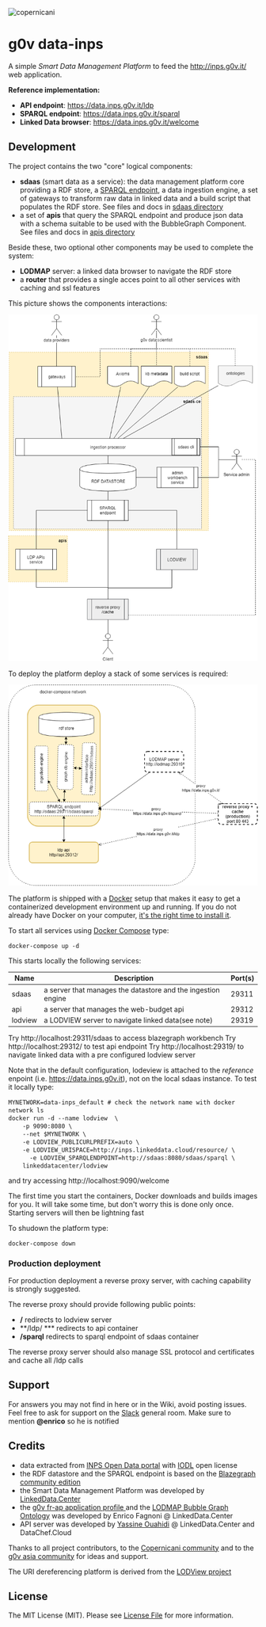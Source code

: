 ![copernicani](https://copernicani.it/wp-content/uploads/cropped-logo_orizzontale_trasparente-1-e1525161268864.png)

# g0v data-inps

A simple *Smart Data Management Platform* to feed the http://inps.g0v.it/ web application. 


**Reference implementation:**

- **API endpoint**: https://data.inps.g0v.it/ldp
- **SPARQL endpoint**: https://data.inps.g0v.it/sparql
- **Linked Data browser**: https://data.inps.g0v.it/welcome 


## Development

The project contains the two "core" logical components:

- **sdaas** (smart data as a service):  the data management platform core providing a RDF store, a [SPARQL endpoint](https://www.w3.org/TR/sparql11-overview), a data ingestion engine, a set of gateways to transform raw data in linked data and a build script that populates the RDF store. See files and docs in [sdaas directory](sdaas)
- a set of **apis** that query the SPARQL endpoint and produce json data with a schema suitable to be used with the BubbleGraph Component. See files and docs in [apis directory](apis)

Beside these, two optional other components may be used to complete the system:

- **LODMAP** server: a linked data browser to navigate the RDF store
- a **router** that provides a single acces point to all other services with caching and ssl features


This picture shows the components interactions:

![architecture](doc/architecture.png)


To deploy the platform deploy a stack of some services is required:

![stack](doc/stack.png)

The platform is shipped with a [Docker](https://docker.com) setup that makes it easy to get a containerized development
environment up and running. If you do not already have Docker on your computer, [it's the right time to install it](https://docs.docker.com/install/).

To start all services using [Docker Compose](https://docs.docker.com/compose/) type: 

```
docker-compose up -d
```

This starts locally the following services:


| Name        | Description                                                   | Port(s) 
| ----------- | ------------------------------------------------------------- | ------- 
| sdaas       | a server that manages the datastore and the ingestion engine  | 29311    
| api         | a server that manages the web-budget api                      | 29312 
| lodview     | a LODVIEW server to navigate linked data(see note)            | 29319  


Try http://localhost:29311/sdaas to access blazegraph workbench
Try http://localhost:29312/ to test api endpoint
Try http://localhost:29319/ to navigate linked data with a pre configured lodview server

Note that in the default configuration, lodeview is attached to the *reference* enpoint 
(i.e. https://data.inps.g0v.it), not on the local sdaas instance. To test it locally type:

```
MYNETWORK=data-inps_default # check the network name with docker network ls
docker run -d --name lodview  \
	-p 9090:8080 \
	--net $MYNETWORK \
	-e LODVIEW_PUBLICURLPREFIX=auto \
	-e LODVIEW_URISPACE=http://inps.linkeddata.cloud/resource/ \
      -e LODVIEW_SPARQLENDPOINT=http://sdaas:8080/sdaas/sparql \
	linkeddatacenter/lodview 
```

and try accessing http://localhost:9090/welcome

The first time you start the containers, Docker downloads and builds images for you. It will take some time, but don't worry
this is done only once. Starting servers will then be lightning fast

To shudown the platform type: 

```
docker-compose down
```

### Production deployment 

For production deployment a reverse proxy server, with caching capability is strongly suggested. 

The reverse proxy should provide following public points:

- **/** redirects to lodview server
- **/ldp/ *** redirects to api container 
- **/sparql** redirects to sparql endpoint of sdaas container

The reverse proxy server should also manage SSL protocol and certificates and cache all
/ldp calls

## Support

For answers you may not find in here or in the Wiki, avoid posting issues. Feel free to ask for support on the [Slack](https://copernicani.slack.com/) general room. Make sure to mention **@enrico** so he is notified


## Credits

- data extracted from [INPS Open Data portal](https://www.inps.it/nuovoportaleinps/default.aspx?iIDLink=103) with [IODL](http://www.dati.gov.it/iodl/2.0/) open license
- the RDF datastore and the SPARQL endpoint is based on the [Blazegraph community edition](https://www.blazegraph.com/)
- the Smart Data Management Platform was developed by [LinkedData.Center](http://LinkedData.Center/)
- the [g0v fr-ap application profile ](https://github.com/g0v-it/ontologies/tree/master/fr-ap) and the  [LODMAP Bubble Graph Ontology](https://github.com/linkeddatacenter/LODMAP-ontologies/tree/master/BGO) was developed by Enrico Fagnoni @ LinkedData.Center
- API server was developed by [Yassine Ouahidi](https://github.com/YassineOuahidi)  @ LinkedData.Center and DataChef.Cloud

Thanks to all project contributors, to the [Copernicani community](https://copernicani.it/) and to the [g0v asia community](http://g0v.asia) for ideas and support.

The URI dereferencing platform is derived from the [LODView project](https://github.com/dvcama/LodView)


## License

The MIT License (MIT). Please see [License File](LICENSE) for more information.


